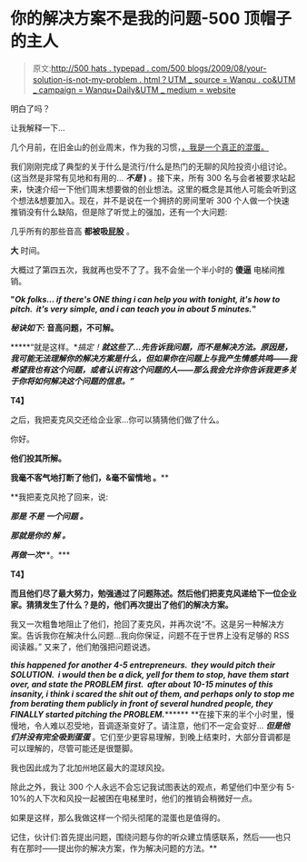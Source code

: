 # 你的解决方案不是我的问题-500 顶帽子的主人

> 原文:[http://500 hats . typepad . com/500 blogs/2009/08/your-solution-is-not-my-problem . html？UTM _ source = Wanqu . co&UTM _ campaign = Wanqu+Daily&UTM _ medium = website](http://500hats.typepad.com/500blogs/2009/08/your-solution-is-not-my-problem.html?utm_source=wanqu.co&utm_campaign=Wanqu+Daily&utm_medium=website)

明白了吗？

让我解释一下...

几个月前，在旧金山的创业周末，作为我的习惯，[，我是一个真正的混蛋。](http://sf2.startupweekend.com/uncategorized/collaboration-thedickprinciple/)

我们刚刚完成了典型的关于什么是流行/什么是热门的无聊的风险投资小组讨论。(这当然是非常有见地和有用的... ***不是* )** 。接下来，所有 300 名与会者被要求站起来，快速介绍一下他们周末想要做的创业想法。这里的概念是其他人可能会听到这个想法&想要加入。现在，并不是说在一个拥挤的房间里听 300 个人做一个快速推销没有什么缺陷，但是除了听觉上的强加，还有一个大问题:

几乎所有的那些音高 **都被吸屁股** 。

**大** 时间。

大概过了第四五次，我就再也受不了了。我不会坐一个半小时的 **傻逼** 电梯间推销。

**"*Ok folks... if there's ONE thing i can help you with tonight, it's how to pitch.  it's very simple, and i can teach you in about 5 minutes.*"**

*****秘诀如下:*** ****音高问题，不可解。******

 *****“就是这样。**搞定！**就这些了...先告诉我问题，而不是解决方法。原因是，我可能无法理解你的解决方案是什么，但如果你在问题上与我产生情感共鸣——我希望我也有这个问题，或者认识有这个问题的人——那么我会允许你告诉我更多关于你将如何解决这个问题的信息。”***

**T4】**

之后，我把麦克风交还给企业家...你可以猜猜他们做了什么。

你好。

****他们投其所解。****

 ******我毫不客气地打断了他们，**&毫不留情地** 。****

 **我把麦克风抢了回来，说:

*****那是 不是 一个问题** 。***

***那就是你的 **解** 。***

***再做一次*****。***

**T4】**

**而且他们尽了最大努力，勉强通过了问题陈述。然后他们把麦克风递给下一位企业家。猜猜发生了什么？是的，他们再次提出了他们的解决方案。**

我又一次粗鲁地阻止了他们，抢回了麦克风，并再次说“不。这是另一种解决方案。告诉我你在解决什么问题...我向你保证，问题不在于世界上没有足够的 RSS 阅读器。” 又来了，他们勉强把问题说透。

 ***this happened for another 4-5 entrepreneurs.  they would pitch their SOLUTION.  i would then be a dick, yell for them to stop, have them start over, and state the PROBLEM first.  after about 10-15 minutes of this insanity, i think i scared the shit out of them, and perhaps only to stop me from berating them publicly in front of several hundred people, they FINALLY started pitching the PROBLEM.********* **在接下来的半个小时里，慢慢地，令人难以忍受地，音调逐渐变好了。请注意，他们不一定会变好... ***但是他们并没有完全吸到蛋蛋*** 。它们至少更容易理解，到晚上结束时，大部分音调都是可以理解的，尽管可能还是很蹩脚。

我也因此成为了北加州地区最大的混球风投。

除此之外，我让 300 个人永远不会忘记我试图表达的观点，希望他们中至少有 5-10%的人下次和风投一起被困在电梯里时，他们的推销会稍微好一点。

如果是这样，那么我做这样一个彻头彻尾的混蛋也是值得的。

记住，伙计们:首先提出问题，围绕问题与你的听众建立情感联系，然后——也只有在那时——提出你的解决方案，作为解决问题的方法。**